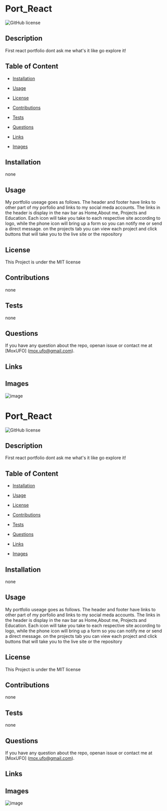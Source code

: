 # Port_React
![GitHub license](https://img.shields.io/badge/license-MIT-blue.svg)

## Description

First react portfolio dont ask me what's it like go explore it!

## Table of Content

* [Installation](#installation)

* [Usage](#usage)

* [License](#license)

* [Contributions](#contributions)

* [Tests](#tests)

* [Questions](#questions)

* [Links](#links)

* [Images](#images)

## Installation

none

## Usage

My portfolio useage goes as follows. The header and footer have links to other part of my porfolio and links to my social meda accounts.
The links in the header is display in the nav bar as Home,About me, Projects and Education. Each icon will take you take to each respective
site according to logo, while the phone icon will bring up a form so you can notify me or send a direct message. on the projects tab you can 
view each project and click buttons that will take you to the live site or the repository


## License

This Project is under the MIT license

## Contributions

none

## Tests


none 

## Questions

If you have any question about the repo, openan issue or contact me at [MoxUFO] (mox.ufo@gmail.com).

## Links



## Images

![image](https://github.com/MoxUFO/react-port/assets/121896793/5c74cc47-2218-4098-a6c8-fb4401e92c73)



# Port_React
![GitHub license](https://img.shields.io/badge/license-MIT-blue.svg)

## Description

First react portfolio dont ask me what's it like go explore it!

## Table of Content

* [Installation](#installation)

* [Usage](#usage)

* [License](#license)

* [Contributions](#contributions)

* [Tests](#tests)

* [Questions](#questions)

* [Links](#links)

* [Images](#images)

## Installation

none

## Usage

My portfolio useage goes as follows. The header and footer have links to other part of my porfolio and links to my social meda accounts.
The links in the header is display in the nav bar as Home,About me, Projects and Education. Each icon will take you take to each respective
site according to logo, while the phone icon will bring up a form so you can notify me or send a direct message. on the projects tab you can 
view each project and click buttons that will take you to the live site or the repository


## License

This Project is under the MIT license

## Contributions

none

## Tests


none 

## Questions

If you have any question about the repo, openan issue or contact me at [MoxUFO] (mox.ufo@gmail.com).

## Links



## Images

![image](https://github.com/MoxUFO/react-port/assets/121896793/5c74cc47-2218-4098-a6c8-fb4401e92c73)


